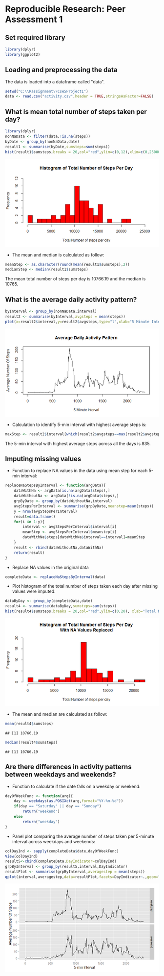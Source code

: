 # Reproducible Research: Peer Assessment 1


## Set required library

```r
library(dplyr)
library(ggplot2)
```

## Loading and preprocessing the data
The data is loaded into a dataframe called "data".

```r
setwd("C:\\Rassignment\\Cse5Project1")
data <- read.csv("activity.csv",header = TRUE,stringsAsFactor=FALSE)
```

## What is mean total number of steps taken per day?

```r
library(dplyr)
nonNaData <- filter(data,!is.na(steps))
byDate <- group_by(nonNaData,date)
result1 <- summarise(byDate,sumsteps=sum(steps))
hist(result1$sumsteps,breaks = 20,col="red",ylim=c(0,12),xlim=c(0,25000), xlab="Total Number of steps per day", main="Histogram of Total Number of Steps Per Day")
```

![](PA1_template_files/figure-html/plotHist-1.png) 

- The mean and median is calculated as follow:

```r
meanStep <- as.character(round(mean(result1$sumsteps),2))
medianStep <- median(result1$sumsteps)
```
The mean total number of steps per day is 10766.19 and the median is 10765.

## What is the average daily activity pattern?


```r
byInterval <- group_by(nonNaData,interval)
result2 <- summarise(byInterval,avgsteps = mean(steps))
plot(x=result2$interval,y=result2$avgsteps,type="l",xlab="5 Minute Interval",ylab="Average Number Of Steps", main="Average Daily Activity Pattern")
```

![](PA1_template_files/figure-html/dailyActivityPattern-1.png) 

- Calculation to identify 5-min interval with highest average steps is:

```r
maxStep <- result2$interval[which(result2$avgsteps==max(result2$avgsteps))]
```
The 5-min interval with highest average steps across all the days is 835.

## Imputing missing values

- Function to replace NA values in the data using mean step for each 5-min interval: 

```r
replaceNaStepsByInterval <- function(argData){   
    dataWithNa <- argData[is.na(argData$steps),]
    dataWithoutNa <- argData[!is.na(argData$steps),]
    grpByDate <- group_by(dataWithoutNa,interval)
    avgStepsPerInterval <- summarise(grpByDate,meanstep=mean(steps))
    y = nrow(avgStepsPerInterval)
    result=data.frame()
    for(i in 1:y){
        interval <- avgStepsPerInterval$interval[i]
        meanStep <- avgStepsPerInterval$meanstep[i]
        dataWithNa$steps[dataWithNa$interval==interval]=meanStep
    }
    result <- rbind(dataWithoutNa,dataWithNa)
    return(result)
}
```

- Replace NA values in the original data

```r
completeData <- replaceNaStepsByInterval(data)
```

- Plot histogram of the total number of steps taken each day after missing values were imputed:

```r
dataByDay <- group_by(completeData,date)
result4 <- summarise(dataByDay,sumsteps=sum(steps))
hist(result4$sumsteps,breaks = 20,col="red",ylim=c(0,20), xlab="Total Number of steps per day", main="Histogram of Total Number of Steps Per Day\nWith NA Values Replaced")
```

![](PA1_template_files/figure-html/plotHistComplete-1.png) 

- The mean and median are calculated as follow:

```r
mean(result4$sumsteps)
```

```
## [1] 10766.19
```

```r
median(result4$sumsteps)
```

```
## [1] 10766.19
```

## Are there differences in activity patterns between weekdays and weekends?
- Function to calculate if the date falls on a weekday or weekend:

```r
dayOfWeekFunc <- function(arg){
    day <- weekdays(as.POSIXct(arg,format="%Y-%m-%d"))
    if(day == "Saturday" || day == "Sunday")
        return("weekend")
    else
        return("weekday")
}
```

- Panel plot comparing the average number of steps taken per 5-minute interval across weekdays and weekends:


```r
colDayInd <- sapply(completeData$date,dayOfWeekFunc)
View(colDayInd)
result5<-cbind(completeData,DayIndicator=colDayInd)
grpByInterval <- group_by(result5,interval,DayIndicator)
resultPlot <- summarise(grpByInterval,averagestep = mean(steps))
qplot(interval,averagestep,data=resultPlot,facets=DayIndicator~.,geom="line",xlab="5-min Interval",ylab="Average Number Of Steps")
```

![](PA1_template_files/figure-html/panelPlot-1.png) 
